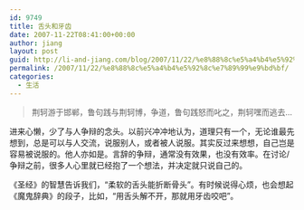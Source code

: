 ```yaml
---
id: 9749
title: 舌头和牙齿
date: 2007-11-22T08:41:00+00:00
author: jiang
layout: post
guid: http://li-and-jiang.com/blog/2007/11/22/%e8%88%8c%e5%a4%b4%e5%92%8c%e7%89%99%e9%bd%bf/
permalink: /2007/11/22/%e8%88%8c%e5%a4%b4%e5%92%8c%e7%89%99%e9%bd%bf/
categories:
  - 生活
---
```

> 荆轲游于邯郸，鲁句践与荆轲博，争道，鲁句践怒而叱之，荆轲嘿而逃去…

进来心懒，少了与人争辩的念头。以前兴冲冲地认为，道理只有一个，无论谁最先想到，总是可以与人交流，说服别人，或者被人说服。其实反过来想想，自己岂是容易被说服的。他人亦如是。言辞的争辩，通常没有效果，也没有效率。在讨论/争辩之前，很多人心里就已经抱了一个想法，并决定就只说自己的。 

《圣经》的智慧告诉我们，“柔软的舌头能折断骨头”。有时候说得心烦，也会想起《魔鬼辞典》的段子，比如，“用舌头解不开，那就用牙齿咬吧”。
